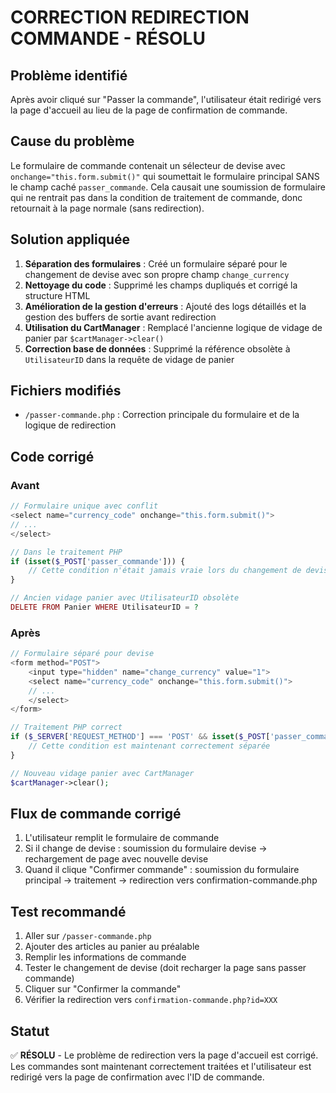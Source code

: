 # CORRECTION REDIRECTION COMMANDE - RÉSOLU

## Problème identifié
Après avoir cliqué sur "Passer la commande", l'utilisateur était redirigé vers la page d'accueil au lieu de la page de confirmation de commande.

## Cause du problème
Le formulaire de commande contenait un sélecteur de devise avec `onchange="this.form.submit()"` qui soumettait le formulaire principal SANS le champ caché `passer_commande`. Cela causait une soumission de formulaire qui ne rentrait pas dans la condition de traitement de commande, donc retournait à la page normale (sans redirection).

## Solution appliquée
1. **Séparation des formulaires** : Créé un formulaire séparé pour le changement de devise avec son propre champ `change_currency`
2. **Nettoyage du code** : Supprimé les champs dupliqués et corrigé la structure HTML
3. **Amélioration de la gestion d'erreurs** : Ajouté des logs détaillés et la gestion des buffers de sortie avant redirection
4. **Utilisation du CartManager** : Remplacé l'ancienne logique de vidage de panier par `$cartManager->clear()`
5. **Correction base de données** : Supprimé la référence obsolète à `UtilisateurID` dans la requête de vidage de panier

## Fichiers modifiés
- `/passer-commande.php` : Correction principale du formulaire et de la logique de redirection

## Code corrigé

### Avant
```php
// Formulaire unique avec conflit
<select name="currency_code" onchange="this.form.submit()">
// ...
</select>

// Dans le traitement PHP
if (isset($_POST['passer_commande'])) {
    // Cette condition n'était jamais vraie lors du changement de devise
}

// Ancien vidage panier avec UtilisateurID obsolète
DELETE FROM Panier WHERE UtilisateurID = ?
```

### Après
```php
// Formulaire séparé pour devise
<form method="POST">
    <input type="hidden" name="change_currency" value="1">
    <select name="currency_code" onchange="this.form.submit()">
    // ...
    </select>
</form>

// Traitement PHP correct
if ($_SERVER['REQUEST_METHOD'] === 'POST' && isset($_POST['passer_commande'])) {
    // Cette condition est maintenant correctement séparée
}

// Nouveau vidage panier avec CartManager
$cartManager->clear();
```

## Flux de commande corrigé
1. L'utilisateur remplit le formulaire de commande
2. Si il change de devise : soumission du formulaire devise → rechargement de page avec nouvelle devise
3. Quand il clique "Confirmer commande" : soumission du formulaire principal → traitement → redirection vers confirmation-commande.php

## Test recommandé
1. Aller sur `/passer-commande.php`
2. Ajouter des articles au panier au préalable
3. Remplir les informations de commande
4. Tester le changement de devise (doit recharger la page sans passer commande)
5. Cliquer sur "Confirmer la commande"
6. Vérifier la redirection vers `confirmation-commande.php?id=XXX`

## Statut
✅ **RÉSOLU** - Le problème de redirection vers la page d'accueil est corrigé. Les commandes sont maintenant correctement traitées et l'utilisateur est redirigé vers la page de confirmation avec l'ID de commande.
